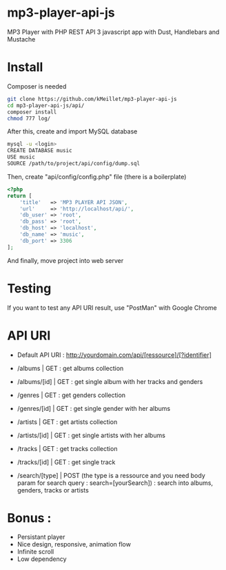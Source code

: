 # mp3-player-api-js

MP3 Player with PHP REST API
3 javascript app with Dust, Handlebars and Mustache

# Install

Composer is needed

```sh
git clone https://github.com/kMeillet/mp3-player-api-js
cd mp3-player-api-js/api/
composer install
chmod 777 log/
```

After this, create and import MySQL database

```sh
mysql -u <login>
CREATE DATABASE music
USE music
SOURCE /path/to/project/api/config/dump.sql
```

Then, create "api/config/config.php" file (there is a boilerplate)
```php
<?php
return [
    'title'   => 'MP3 PLAYER API JSON',
    'url'     => 'http://localhost/api/',
    'db_user' => 'root',
    'db_pass' => 'root',
    'db_host' => 'localhost',
    'db_name' => 'music',
    'db_port' => 3306
];
```

And finally, move project into web server

# Testing

If you want to test any API URI result, use "PostMan" with Google Chrome

# API URI

- Default API URI : http://yourdomain.com/api/[ressource]/[?identifier]

- /albums | GET : get albums collection
- /albums/[id] | GET : get single album with her tracks and genders

- /genres | GET : get genders collection
- /genres/[id] | GET : get single gender with her albums

- /artists | GET : get artists collection
- /artists/[id] | GET : get single artists with her albums

- /tracks | GET : get tracks collection
- /tracks/[id] | GET : get single track

- /search/[type] | POST (the type is a ressource and you need body param for search query : search=[yourSearch]) : search into albums, genders, tracks or artists

# Bonus :

- Persistant player
- Nice design, responsive, animation flow
- Infinite scroll
- Low dependency